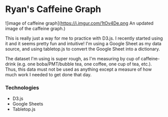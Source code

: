 # Ryan's Caffeine Graph

![image of caffeine graph](https://i.imgur.com/1tOv4De.png An updated image of the caffeine graph.)

This is really just a way for me to practice with D3.js. I recently started using it and it seems pretty fun and intuitive! I'm using a Google Sheet as my data source, and using tabletop.js to convert the Google Sheet into a dictionary.

The dataset I'm using is super rough, as I'm measuring by cup of caffeine-drink (e.g. one boba/PMT/bubble tea, one coffee, one cup of tea, etc.). Thus, this data must not be used as anything except a measure of how much work I needed to get done that day.

### Technologies
* D3.js
* Google Sheets
* Tabletop.js
